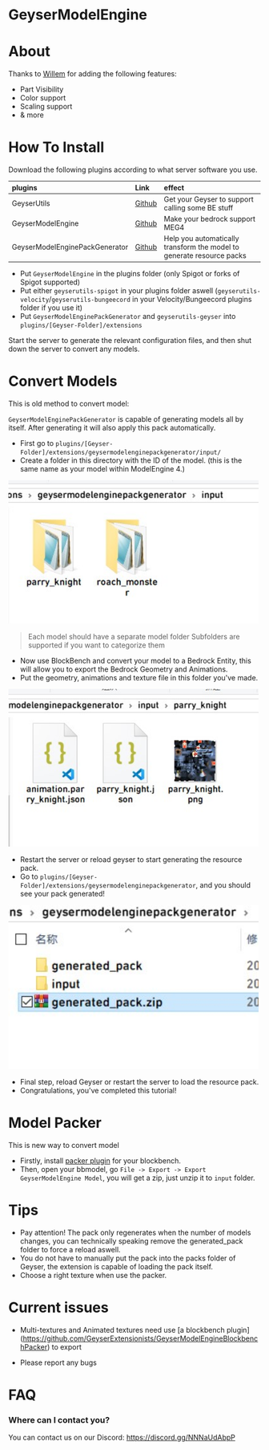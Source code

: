 # GeyserModelEngine 
# About

Thanks to [Willem](https://github.com/OmeWillem) for adding the following features:
- Part Visibility
- Color support
- Scaling support
- & more

# How To Install

Download the following plugins according to what server software you use.

| plugins                        | Link                                                                 | effect                          |
| :---                           | :----                                                                | :---                            |
| GeyserUtils                    | [Github](https://github.com/GeyserExtensionists/GeyserUtils)                    | Get your Geyser to support calling some BE stuff  |
| GeyserModelEngine              | [Github](https://github.com/GeyserExtensionists/GeyserModelEngine)              | Make your bedrock support MEG4                            |
| GeyserModelEnginePackGenerator | [Github](https://github.com/GeyserExtensionists/GeyserModelEnginePackGenerator) | Help you automatically transform the model to generate resource packs        |

- Put `GeyserModelEngine` in the plugins folder (only Spigot or forks of Spigot supported)
- Put either `geyserutils-spigot` in your plugins folder aswell (`geyserutils-velocity`/`geyserutils-bungeecord` in your Velocity/Bungeecord plugins folder if you use it)
- Put `GeyserModelEnginePackGenerator` and `geyserutils-geyser` into `plugins/[Geyser-Folder]/extensions`

Start the server to generate the relevant configuration files, and then shut down the server to convert any models.

# Convert Models
This is old method to convert model:

`GeyserModelEnginePackGenerator` is capable of generating models all by itself. After generating it will also apply this pack automatically.

- First go to `plugins/[Geyser-Folder]/extensions/geysermodelenginepackgenerator/input/`
- Create a folder in this directory with the ID of the model. (this is the same name as your model within ModelEngine 4.)

<img src="docsimg/example.jpg" width="500">

> Each model should have a separate model folder
> Subfolders are supported if you want to categorize them

- Now use BlockBench and convert your model to a Bedrock Entity, this will allow you to export the Bedrock Geometry and Animations.
- Put the geometry, animations and texture file in this folder you've made.

<img src="docsimg/example1.jpg" width="500">

- Restart the server or reload geyser to start generating the resource pack.
- Go to  `plugins/[Geyser-Folder]/extensions/geysermodelenginepackgenerator`, and you should see your pack generated!

<img src="docsimg/example2.jpg" width="500">

- Final step, reload Geyser or restart the server to load the resource pack.
- Congratulations, you've completed this tutorial!

# Model Packer

This is new way to convert model
- Firstly, install [packer plugin](https://github.com/GeyserExtensionists/GeyserModelEngineBlockbenchPacker) for your blockbench.
- Then, open your bbmodel, go `File -> Export -> Export GeyserModelEngine Model`, you will get a zip, just unzip it to `input` folder.

# Tips

* Pay attention! The pack only regenerates when the number of models changes, you can technically speaking remove the generated_pack folder to force a reload aswell.
* You do not have to manually put the pack into the packs folder of Geyser, the extension is capable of loading the pack itself.
* Choose a right texture when use the packer.

# Current issues

* Multi-textures and Animated textures need use [a blockbench plugin] (https://github.com/GeyserExtensionists/GeyserModelEngineBlockbenchPacker) to export

* Please report any bugs

# FAQ

### Where can I contact you?
You can contact us on our Discord: https://discord.gg/NNNaUdAbpP
